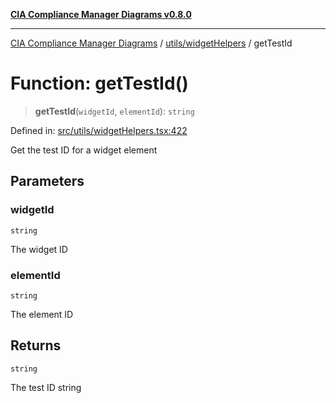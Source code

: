 [**CIA Compliance Manager Diagrams v0.8.0**](../../../README.md)

***

[CIA Compliance Manager Diagrams](../../../modules.md) / [utils/widgetHelpers](../README.md) / getTestId

# Function: getTestId()

> **getTestId**(`widgetId`, `elementId`): `string`

Defined in: [src/utils/widgetHelpers.tsx:422](https://github.com/Hack23/cia-compliance-manager/blob/cb6149c89796a3270553cf52dea8f2c5b402dd17/src/utils/widgetHelpers.tsx#L422)

Get the test ID for a widget element

## Parameters

### widgetId

`string`

The widget ID

### elementId

`string`

The element ID

## Returns

`string`

The test ID string
